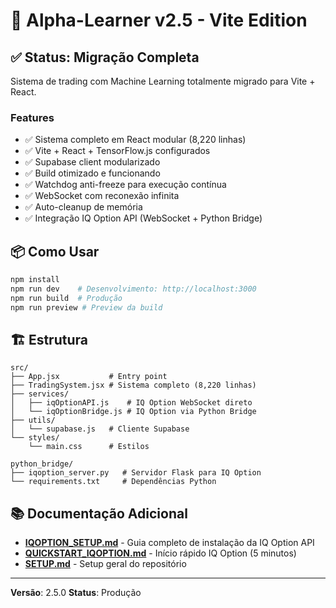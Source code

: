 # 🚀 Alpha-Learner v2.5 - Vite Edition

## ✅ Status: Migração Completa

Sistema de trading com Machine Learning totalmente migrado para Vite + React.

### Features
- ✅ Sistema completo em React modular (8,220 linhas)
- ✅ Vite + React + TensorFlow.js configurados
- ✅ Supabase client modularizado
- ✅ Build otimizado e funcionando
- ✅ Watchdog anti-freeze para execução contínua
- ✅ WebSocket com reconexão infinita
- ✅ Auto-cleanup de memória
- ✅ Integração IQ Option API (WebSocket + Python Bridge)

## 📦 Como Usar

```bash
npm install
npm run dev    # Desenvolvimento: http://localhost:3000
npm run build  # Produção
npm run preview # Preview da build
```

## 🏗️ Estrutura

```
src/
├── App.jsx           # Entry point
├── TradingSystem.jsx # Sistema completo (8,220 linhas)
├── services/
│   ├── iqOptionAPI.js    # IQ Option WebSocket direto
│   └── iqOptionBridge.js # IQ Option via Python Bridge
├── utils/
│   └── supabase.js   # Cliente Supabase
└── styles/
    └── main.css      # Estilos

python_bridge/
├── iqoption_server.py   # Servidor Flask para IQ Option
└── requirements.txt     # Dependências Python
```

## 📚 Documentação Adicional

- **[IQOPTION_SETUP.md](./IQOPTION_SETUP.md)** - Guia completo de instalação da IQ Option API
- **[QUICKSTART_IQOPTION.md](./QUICKSTART_IQOPTION.md)** - Início rápido IQ Option (5 minutos)
- **[SETUP.md](./SETUP.md)** - Setup geral do repositório

---

**Versão**: 2.5.0
**Status**: Produção
